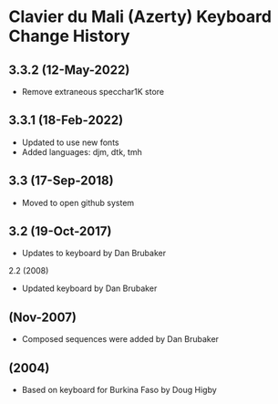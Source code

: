 Clavier du Mali (Azerty) Keyboard Change History
=======================


3.3.2 (12-May-2022)
-------------------
* Remove extraneous specchar1K store

3.3.1 (18-Feb-2022)
------------------
* Updated to use new fonts
* Added languages: djm, dtk, tmh

3.3 (17-Sep-2018)
------------------
* Moved to open github system

3.2 (19-Oct-2017)
-----------------
* Updates to keyboard by Dan Brubaker

2.2 (2008)
* Updated keyboard by Dan Brubaker

(Nov-2007)
------
* Composed sequences were added by Dan Brubaker

(2004)
------
*  Based on keyboard for Burkina Faso by Doug Higby